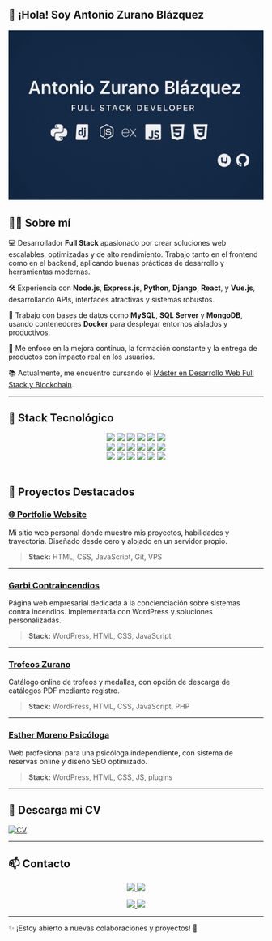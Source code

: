## 👋 ¡Hola! Soy Antonio Zurano Blázquez

![Antonio Zurano Banner](assets/images/Banner_AntonioZurano.png)

## 👨‍💻 Sobre mí

💻 Desarrollador **Full Stack** apasionado por crear soluciones web escalables, optimizadas y de alto rendimiento. Trabajo tanto en el frontend como en el backend, aplicando buenas prácticas de desarrollo y herramientas modernas.

🛠️ Experiencia con **Node.js**, **Express.js**, **Python**, **Django**, **React**, y **Vue.js**, desarrollando APIs, interfaces atractivas y sistemas robustos.

🧱 Trabajo con bases de datos como **MySQL**, **SQL Server** y **MongoDB**, usando contenedores **Docker** para desplegar entornos aislados y productivos.

🎯 Me enfoco en la mejora continua, la formación constante y la entrega de productos con impacto real en los usuarios.

📚 Actualmente, me encuentro cursando el [Máster en Desarrollo Web Full Stack y Blockchain](https://www.conquerblocks.com/master-desarrollo-web-full-stack).

---

## 🧰 Stack Tecnológico

<div align="center">

<!-- Fila 1 -->

<img src="https://skillicons.dev/icons?i=javascript" height="40" />
<img src="https://skillicons.dev/icons?i=vuejs" height="40" />
<img src="https://skillicons.dev/icons?i=python" height="40" />
<img src="https://skillicons.dev/icons?i=django" height="40" />
<img src="https://skillicons.dev/icons?i=nodejs" height="40" />
<img src="https://skillicons.dev/icons?i=react" height="40" />


<br/>

<!-- Fila 2 -->

<img src="https://skillicons.dev/icons?i=express" height="40" />
<img src="https://skillicons.dev/icons?i=html" height="40" />
<img src="https://skillicons.dev/icons?i=css" height="40" />
<img src="https://skillicons.dev/icons?i=mysql" height="40" />
<img src="https://skillicons.dev/icons?i=postgresql" height="40" />
<img src="https://skillicons.dev/icons?i=mongodb" height="40" />

<br/>

<!-- Fila 3 -->

<img src="https://skillicons.dev/icons?i=docker" height="40" />
<img src="https://skillicons.dev/icons?i=kubernetes" height="40" />
<img src="https://skillicons.dev/icons?i=azure" height="40" />
<img src="https://skillicons.dev/icons?i=github" height="40" />
<img src="https://skillicons.dev/icons?i=git" height="40" />
<img src="https://skillicons.dev/icons?i=linux" height="40" />

</div>

<br/>



## 🚀 Proyectos Destacados

### [🌐 Portfolio Website](https://dev.antoniozurano.com)

Mi sitio web personal donde muestro mis proyectos, habilidades y trayectoria. Diseñado desde cero y alojado en un servidor propio.

> **Stack:** HTML, CSS, JavaScript, Git, VPS

---

### [Garbi Contraincendios](https://www.garbicontraincendios.es)

Página web empresarial dedicada a la concienciación sobre sistemas contra incendios. Implementada con WordPress y soluciones personalizadas.

> **Stack:** WordPress, HTML, CSS, JavaScript

---

### [Trofeos Zurano](https://www.trofeoszurano.com)

Catálogo online de trofeos y medallas, con opción de descarga de catálogos PDF mediante registro.

> **Stack:** WordPress, HTML, CSS, JavaScript, PHP

---

### [Esther Moreno Psicóloga](https://www.esthermorenopsicologia.com)

Web profesional para una psicóloga independiente, con sistema de reservas online y diseño SEO optimizado.

> **Stack:** WordPress, HTML, CSS, JS, plugins

---

## 📄 Descarga mi CV

[![CV](https://img.shields.io/badge/Currículum-Antonio%20Zurano-0A66C2?style=for-the-badge&logo=readthedocs&logoColor=white)](assets/cv/CV_AntonioZurano.pdf)

---

## 📫 Contacto

<p align="center">
  <a href="https://www.linkedin.com/in/antoniozurano/">
    <img src="https://img.shields.io/badge/LinkedIn-AntonioZurano-0077B5?style=for-the-badge&logo=linkedin&logoColor=white" />
  </a>
  <a href="https://github.com/AntonioZurano">
    <img src="https://img.shields.io/badge/GitHub-AntonioZurano-181717?style=for-the-badge&logo=github&logoColor=white" />
  </a>
</p>

<p align="center">
  <a href="mailto:info@antoniozurano.com">
    <img src="https://img.shields.io/badge/info@antoniozurano.com-Email-D14836?style=for-the-badge&logo=gmail&logoColor=white" />
  </a>
  <a href="https://www.antoniozurano.com">
    <img src="https://img.shields.io/badge/Web%20Personal-antoniozurano.com-255E63?style=for-the-badge&logo=About.me&logoColor=white" />
  </a>
</p>


---

✨ ¡Estoy abierto a nuevas colaboraciones y proyectos! 🚀
